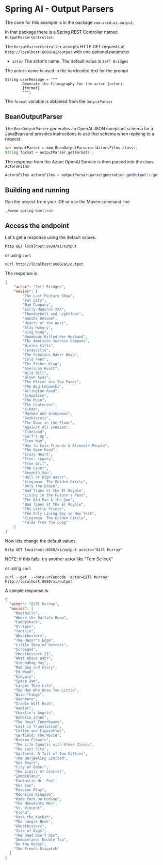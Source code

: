 # Spring AI - Output Parsers

The code for this example is in the package `com.xkcd.ai.output`.

In that package there is a Spring REST Controller named `OutputParserController`.

The `OutputParserController` accepts HTTP GET requests at `http://localhost:8080/ai/output` with one optional parameter

* `actor` The actor's name.  The default value is `Jeff Bridges`

The actors name is used in the hardcoded text for the prompt

```text
String userMessage = """
        Generate the filmography for the actor {actor}.
        {format}
        """;
```

The `format` variable is obtained from the `OutputParser`

## BeanOutputParser

The `BeanOutputParser` generates an OpenAI JSON compliant schema for a JavaBean and provides instructions to use that schema when replying to a request.

```java
var outputParser = new BeanOutputParser<>(ActorsFilms.class);
String format = outputParser.getFormat();
```

The response from the Azure OpenAI Service is then parsed into the class `ActorsFilms`

```java
ActorsFilms actorsFilms = outputParser.parse(generation.getOutput().getContent());
```

## Building and running

Run the project from your IDE or use the Maven command line
```
./mvnw spring-boot:run
```

## Access the endpoint

Let's get a response using the default values.

```shell
http GET localhost:8080/ai/output
```
or using `curl`
```shell
curl http://localhost:8080/ai/output
```

The response is

```json
{
    "actor": "Jeff Bridges",
    "movies": [
        "The Last Picture Show",
        "Fat City",
        "Bad Company",
        "Lolly-Madonna XXX",
        "Thunderbolt and Lightfoot",
        "Rancho Deluxe",
        "Hearts of the West",
        "Stay Hungry",
        "King Kong",
        "Somebody Killed Her Husband",
        "The American Success Company",
        "Winter Kills",
        "Texasville",
        "The Fabulous Baker Boys",
        "Cold Feet",
        "The Fisher King",
        "American Heart",
        "Wild Bill",
        "Blown Away",
        "The Mirror Has Two Faces",
        "The Big Lebowski",
        "Arlington Road",
        "Simpatico",
        "The Muse",
        "The Contender",
        "K-PAX",
        "Masked and Anonymous",
        "Seabiscuit",
        "The Door in the Floor",
        "Against All Enemies",
        "Tideland",
        "Surf's Up",
        "Iron Man",
        "How to Lose Friends & Alienate People",
        "The Open Road",
        "Crazy Heart",
        "Tron: Legacy",
        "True Grit",
        "The Giver",
        "Seventh Son",
        "Hell or High Water",
        "Kingsman: The Golden Circle",
        "Only the Brave",
        "Bad Times at the El Royale",
        "Living in the Future's Past",
        "The Old Man & the Gun",
        "Bad Times at the El Royale",
        "The Little Prince",
        "The Only Living Boy in New York",
        "Kingsman: The Golden Circle",
        "Tales from the Loop"
    ]
}
```
Now lets change the default values
```shell
http GET localhost:8080/ai/output actor=="Bill Murray"
```
NOTE: if this fails, try another actor like "Tom Selleck"

or using `curl`
```shell
curl --get  --data-urlencode 'actor=Bill Murray' http://localhost:8080/ai/output 
```

A sample response is

```json
{
  "actor": "Bill Murray",
  "movies": [
    "Meatballs",
    "Where the Buffalo Roam",
    "Caddyshack",
    "Stripes",
    "Tootsie",
    "Ghostbusters",
    "The Razor's Edge",
    "Little Shop of Horrors",
    "Scrooged",
    "Ghostbusters II",
    "What About Bob?",
    "Groundhog Day",
    "Mad Dog and Glory",
    "Ed Wood",
    "Kingpin",
    "Space Jam",
    "Larger Than Life",
    "The Man Who Knew Too Little",
    "Wild Things",
    "Rushmore",
    "Cradle Will Rock",
    "Hamlet",
    "Charlie's Angels",
    "Osmosis Jones",
    "The Royal Tenenbaums",
    "Lost in Translation",
    "Coffee and Cigarettes",
    "Garfield: The Movie",
    "Broken Flowers",
    "The Life Aquatic with Steve Zissou",
    "The Lost City",
    "Garfield: A Tail of Two Kitties",
    "The Darjeeling Limited",
    "Get Smart",
    "City of Ember",
    "The Limits of Control",
    "Zombieland",
    "Fantastic Mr. Fox",
    "Get Low",
    "Passion Play",
    "Moonrise Kingdom",
    "Hyde Park on Hudson",
    "The Monuments Men",
    "St. Vincent",
    "Aloha",
    "Rock the Kasbah",
    "The Jungle Book",
    "Ghostbusters",
    "Isle of Dogs",
    "The Dead Don't Die",
    "Zombieland: Double Tap",
    "On the Rocks",
    "The French Dispatch"
  ]
}
```


